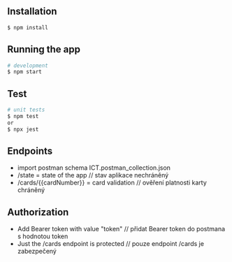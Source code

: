 
<!-- [CR] chybi zavislosti, napr verze node -->
## Installation

```bash
$ npm install
```

## Running the app

```bash
# development
$ npm start
```

## Test

```bash
# unit tests
$ npm test
or
$ npx jest

```

## Endpoints

- import postman schema ICT.postman_collection.json <!-- [CR] postman kolekce je v pohode, ale lepsi by byl swagger nebo openapi -->
- /state = state of the app // stav aplikace nechráněný
- /cards/{{cardNumber}} = card validation // ověření platnosti karty chráněný

## Authorization

- Add Bearer token with value "token" // přidat Bearer token do postmana s hodnotou token
- Just the /cards endpoint is protected // pouze endpoint /cards je zabezpečený


<!--
- v package.json je mezi zavislostma "save-dev", to vypada na preklep pri instalaci nejakeho balicku

- spoustet aplikaci pomoci nodemonu neni moc produkcni

- chybi prikaz na build aplikace

- neslo mi aplikaci spustit, asi globalni zavislost
[nodemon] 2.0.22
[nodemon] to restart at any time, enter `rs`
[nodemon] watching path(s): *.*
[nodemon] watching extensions: ts,json
[nodemon] starting `ts-node index.ts`
sh: 1: ts-node: not found
[nodemon] failed to start process, "ts-node" exec not found
-->